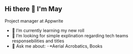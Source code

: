 ## Hi there 👋 I'm May
Project manager at Appwrite
- 🌱 I’m currently learning my new roll
- 🤔 I’m looking for simple explination regarding tech teams responsebilities and titles
- 💬 Ask me about:
⋅⋅*Aerial Acrobatics, Books
